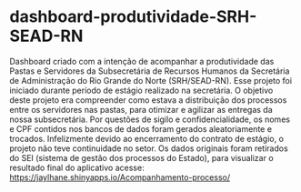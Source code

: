 # dashboard-produtividade-SRH-SEAD-RN
Dashboard criado com a intenção de acompanhar a produtividade das Pastas e Servidores da Subsecretária de Recursos Humanos da Secretária de Administração do Rio Grande do Norte (SRH/SEAD-RN). Esse projeto foi iniciado durante período de estágio realizado na secretária. O objetivo deste projeto era compreender como estava a distribuição dos processos entre os servidores nas pastas, para otimizar e agilizar as entregas da nossa subsecretária. Por questões de sigilo e confidencialidade, os nomes e CPF contidos nos bancos de dados foram gerados aleatoriamente e trocados. Infelizmente devido ao encerramento do contrato de estágio, o projeto não teve continuidade no setor. Os dados originais foram retirados do SEI (sistema de gestão dos processos do Estado), para visualizar o resultado final do aplicativo acesse: https://jaylhane.shinyapps.io/Acompanhamento-processo/
